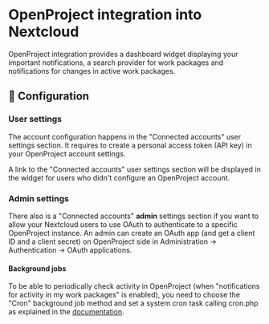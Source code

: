 # OpenProject integration into Nextcloud

OpenProject integration provides a dashboard widget displaying your important notifications,
a search provider for work packages and notifications for changes in active work packages.

## 🔧 Configuration

### User settings

The account configuration happens in the "Connected accounts" user settings section. It requires to create a personal access token (API key) in your OpenProject account settings.

A link to the "Connected accounts" user settings section will be displayed in the widget for users who didn't configure an OpenProject account.

### Admin settings

There also is a "Connected accounts" **admin** settings section if you want to allow your Nextcloud users to use OAuth to authenticate to a specific OpenProject instance. An admin can create an OAuth app (and get a client ID and a client secret) on OpenProject side in Administration -> Authentication -> OAuth applications.

#### Background jobs

To be able to periodically check activity in OpenProject (when "notifications for activity in my work packages" is enabled), you need to choose the "Cron" background job method and set a system cron task calling cron.php as explained in the [documentation](https://docs.nextcloud.com/server/latest/admin_manual/configuration_server/background_jobs_configuration.html#cron).